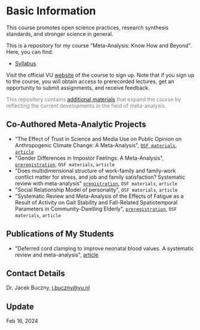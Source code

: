 # Basic Information

This course promotes open science practices, research synthesis standards, and stronger science in general.

This is a repository for my course "Meta-Analysis: Know How and Beyond". Here, you can find:
- [Syllabus](https://github.com/jbuczny/meta-analysis_know_how_and_beyond/blob/main/syllabus.md)

Visit the official VU [website](https://vu.nl/en/education/professionals/courses-programmes/meta-analysis-know-how-and-beyond) of the course to sign up. Note that if you sign up to the course, you will obtain access to prerecorded lectures, get an opportunity to submit assignments, and receive feedback.

<span style="color:grey">This repository contains [additional materials](https://github.com/jbuczny/meta-analysis_know_how_and_beyond/blob/main/additional_materials.md) that expand the course by reflecting the current developments in the field of meta-analysis.</span>

## Co-Authored Meta-Analytic Projects
- "The Effect of Trust in Science and Media Use on Public Opinion on Anthropogenic Climate Change: A Meta-Analysis", [`OSF materials`](https://osf.io/w3syv/), [`article`](https://www.tandfonline.com/doi/full/10.1080/17524032.2023.2280749)
- "Gender Differences in Impostor Feelings: A Meta-Analysis", [`preregistration`](https://www.crd.york.ac.uk/prospero/display_record.php?RecordID=423443), `OSF materials`, `article`
- "Does multidimensional structure of work-family and family-work conflict matter for stress, and job and family satisfaction? Systematic review with meta-analysis" [`pregistration`](https://www.crd.york.ac.uk/prospero/display_record.php?RecordID=337199), `OSF materials`, `article`
- "Social Relationship Model of personality", `OSF materials`, `article`
- "Systematic Review and Meta-Analysis of the Effects of Fatigue as a Result of Activity on Gait Stability and Fall-Related Spatiotemporal Parameters in Community-Dwelling Elderly", [`preregistration`](https://www.crd.york.ac.uk/prospero/display_record.php?RecordID=357662), `OSF materials`, `article`

## Publications of My Students
- "Deferred cord clamping to improve neonatal blood values. A systematic review and meta-analysis", [article](https://www.sciencedirect.com/science/article/pii/S0020748924000300)

## Contact Details
Dr. Jacek Buczny, j.buczny@vu.nl

## Update
Feb 16, 2024
